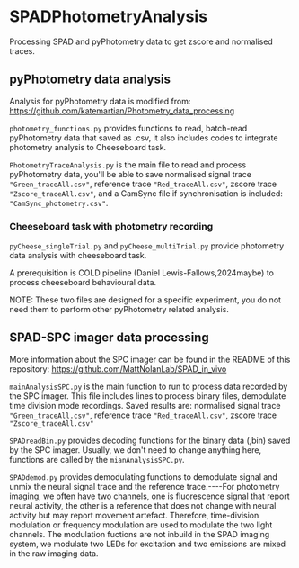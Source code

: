 # SPADPhotometryAnalysis
 Processing SPAD and pyPhotometry data to get zscore and normalised traces.
## pyPhotometry data analysis
Analysis for pyPhotometry data is modified from:
https://github.com/katemartian/Photometry_data_processing

`photometry_functions.py` provides functions to read, batch-read pyPhotometry data that saved as .csv, it also includes codes to integrate photometry analysis to Cheeseboard task.

`PhotometryTraceAnalysis.py` is the main file to read and process pyPhotometry data, you'll be able to save normalised signal trace `"Green_traceAll.csv"`, reference trace `"Red_traceAll.csv"`, zscore trace `"Zscore_traceAll.csv"`, and a CamSync file if synchronisation is included: `"CamSync_photometry.csv"`.

### Cheeseboard task with photometry recording
`pyCheese_singleTrial.py` and `pyCheese_multiTrial.py` provide photometry data analysis with cheeseboard task. 

A prerequisition is COLD pipeline (Daniel Lewis-Fallows,2024maybe) to process cheeseboard behavioural data. 

NOTE: These two files are designed for a specific experiment, you do not need them to perform other pyPhotometry related analysis.

## SPAD-SPC imager data processing
More information about the SPC imager can be found in the README of this repository: 
https://github.com/MattNolanLab/SPAD_in_vivo

`mainAnalysisSPC.py` is the main function to run to process data recorded by the SPC imager. This file includes lines to process binary files, demodulate time division mode recordings. Saved results are: normalised signal trace `"Green_traceAll.csv"`, reference trace `"Red_traceAll.csv"`, zscore trace `"Zscore_traceAll.csv"`

`SPADreadBin.py` provides decoding functions for the binary data (,bin) saved by the SPC imager. Usually, we don't need to change anything here, functions are called by the `mianAnalysisSPC.py`.

`SPADdemod.py` provides demodulating functions to demodulate signal and unmix the neural signal trace and the reference trace.----For photometry imaging, we often have two channels, one is fluorescence signal that report neural activity, the other is a reference that does not change with neural activity but may report movement artefact. Therefore, time-division modulation or frequency modulation are used to modulate the two light channels. The modulation fuctions are not inbuild in the SPAD imaging system, we modulate two LEDs for excitation and two emissions are mixed in the raw imaging data. 



